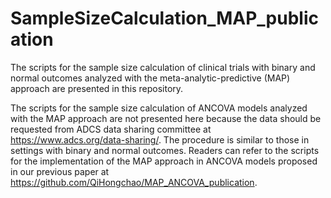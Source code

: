 # SampleSizeCalculation_MAP_publication
The scripts for the sample size calculation of clinical trials with binary and normal outcomes analyzed with the meta-analytic-predictive (MAP) approach are presented in this repository. 

The scripts for the sample size calculation of ANCOVA models analyzed with the MAP approach are not presented here because the data should be requested from ADCS data sharing committee at https://www.adcs.org/data-sharing/. The procedure is similar to those in settings with binary and normal outcomes. Readers can refer to the scripts for the implementation of the MAP approach in ANCOVA models proposed in our previous paper at https://github.com/QiHongchao/MAP_ANCOVA_publication.
